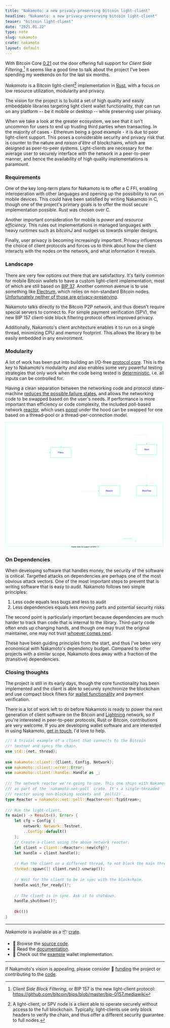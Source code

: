 ```yaml
---
title: "Nakamoto: a new privacy-preserving bitcoin light-client"
headline: "Nakamoto: a new privacy-preserving bitcoin light-client"
teaser: "bitcoin light-client"
date: "2021.01.22"
type: note
slug: nakamoto
crate: nakamoto
layout: default
---
```


With Bitcoin Core [0.21][bitcoin] out the door offering full support for *Client
Side Filtering*,[^1] it seems like a good time to talk about the project I've
been spending my weekends on for the last six months.

*Nakamoto* is a Bitcoin light-client[^2] implementation in [Rust][rust], with
a focus on low resource utilization, modularity and privacy.

The vision for the project is to build a set of high quality and easily
embeddable libraries targeting light client wallet functionality, that can
run on any platform -- be it mobile or desktop -- while preserving user privacy.

When we take a look at the greater ecosystem, we see that it isn't uncommon for
users to end up trusting third parties when transacting. In the majority of
cases - Ethereum being a good example - it is due to poor light-client support.
This poses a considerable security and privacy risk that is counter to the
nature and *raison d'être* of blockchains, which are designed as peer-to-peer
systems.  Light-clients are necessary for the average user to securely
interface with the network in a peer-to-peer manner, and hence the availability
of high quality implementations is paramount.

### Requirements

One of the key long-term plans for Nakamoto is to offer a C FFI, enabling
interoperation with other languages and opening up the possibility to run on
mobile devices. This could have been satisfied by writing Nakamoto in C, though
one of the project's primary goals is to offer the most secure implementation
possible.  Rust was chosen over C.

Another important consideration for mobile is *power* and *resource
efficiency*. This rules out implementations in managed languages with heavy
runtimes such as *bitcoinJ* and nudges us towards simpler designs.

Finally, user privacy is becoming increasingly important. Privacy influences
the choice of client protocols and forces us to think about how the client
interacts with the nodes on the network, and what information it reveals.

### Landscape

There are very few options out there that are satisfactory. It's fairly common
for mobile Bitcoin wallets to have a custom light-client implementation, most
of which are still based on [BIP 37][bip37].  Another common avenue is to use
something like [Electrum][electrum], which relies on non-standard Bitcoin
nodes. [Unfortunately neither of those are privacy-preserving][privacy].

Nakamoto talks directly to the Bitcoin P2P network, and thus doesn't require
special servers to connect to. For simple payment verification (SPV), the new
BIP 157 client-side block filtering protocol offers improved privacy.

Additionally, Nakamoto's client architecture enables it to run on a single
thread, minimizing CPU and memory footprint. This allows the library to
be easily embedded in any environment.

### Modularity

A lot of work has been put into building an I/O-free [protocol core][protocol].
This is the key to Nakamoto's modularity and also enables some very powerful
testing strategies that only work when the code being tested is
[deterministic][], i.e. all inputs can be controlled for.

Having a clean separation between the networking code and protocol
state-machine [reduces the possible failure states][sans-io], and
allows the networking code to be swapped based on the user's needs. If
performance is more important than efficiency or code complexity,
the included *poll*-based network [reactor][], which uses [popol](/popol) under
the hood can be swapped for one based on a thread-pool or a
thread-per-connection model.

![](/assets/nakamoto/nakamoto-architecture.svg "Architecture Diagram")

### On Dependencies

When developing software that handles money, the security of the software is
critical. Targetted attacks on dependencies are perhaps one of the most obvious
attack vectors. One of the most important steps to prevent that is writing
software that is easy to audit. Nakamoto follows two simple principles:

1. Less code equals less bugs and less to audit
2. Less dependencies equals less moving parts and potential security risks

The second point is particularly important because dependencies are
much harder to track than code that is internal to the library. Third-party
code often ends up changing hands, and though one may trust the original
maintainer, one may not trust [whoever comes next][attacks].

These have been guiding principles from the start, and thus I've been very
economical with Nakamoto's dependency budget. Compared to other projects with a
similar scope, Nakamoto does away with a fraction of the (transitive)
dependencies.

### Closing thoughts

The project is still in its early days, though the core functionality has been
implemented and the client is able to securely synchronize the blockchain and
use compact block filters for [wallet functionality][wallet] and payment
verification.

There is a lot of work left to do before Nakamoto is ready to power the next
generation of client software on the Bitcoin and [Lightning][ln] network, so
if you're interested in peer-to-peer protocols, Rust or Bitcoin, contributions
are very welcome. If you are developing wallet software and are interested
in using Nakamoto, [get in touch][email], I'd love to help.

```rust
//! A trivial example of a client that connects to the Bitcoin
//! testnet and syncs the chain.
use std::{net, thread};

use nakamoto::client::{Client, Config, Network};
use nakamoto::client::error::Error;
use nakamoto::client::handle::Handle as _;

/// The network reactor we're going to use. This one ships with Nakamoto,
/// as part of the `nakamoto-net-poll` crate. It's a single-threaded
/// reactor using non-blocking sockets and `poll(2)`.
type Reactor = nakamoto::net::poll::Reactor<net::TcpStream>;

/// Run the light-client.
fn main() -> Result<(), Error> {
    let cfg = Config {
        network: Network::Testnet,
        ..Config::default()
    };
    // Create a client using the above network reactor.
    let client = Client::<Reactor>::new(cfg)?;
    let handle = client.handle();

    // Run the client on a different thread, to not block the main thread.
    thread::spawn(|| client.run().unwrap());

    // Wait for the client to be in sync with the blockchain.
    handle.wait_for_ready()?;

    // The client is in sync. Ask it to shutdown.
    handle.shutdown()?;

    Ok(())
}
```

---

*Nakamoto* is available as a 📦 [crate][crate].

* 📜 Browse the [source code][code].
* 📖 Read the [documentation][docs].
* 👀 Check out the [example][wallet] wallet implementation.

---

If Nakamoto's vision is appealing, please consider 💚 [funding](/donate)
the project or contributing to the [code][].

[crate]: https://crates.io/crates/nakamoto
[docs]: https://docs.rs/nakamoto
[code]: https://github.com/cloudhead/nakamoto
[rust]: https://www.rust-lang.org/
[bitcoin]: https://bitcoin.org/en/release/v0.21.0
[protocol]: https://github.com/cloudhead/nakamoto/blob/01eaa27c8ef88e16535cf2adb89f47886ca0a9f6/p2p/src/protocol.rs
[bip37]: https://github.com/bitcoin/bips/blob/master/bip-0037.mediawiki
[reactor]: https://github.com/cloudhead/nakamoto/blob/01eaa27c8ef88e16535cf2adb89f47886ca0a9f6/net/poll/src/reactor.rs
[attacks]: https://blog.npmjs.org/post/180565383195/details-about-the-event-stream-incident
[sans-io]: https://sans-io.readthedocs.io/how-to-sans-io.html
[deterministic]: https://medium.com/@tylerneely/reliable-systems-series-model-based-property-testing-e89a433b360
[ln]: https://en.wikipedia.org/wiki/Lightning_Network
[privacy]: https://en.bitcoin.it/wiki/BIP37_privacy_problems
[electrum]: https://electrum.org/
[wallet]: https://github.com/cloudhead/nakamoto/blob/cdf0737e3cda2ae29b0862962a649f9a6d02ebeb/wallet/src/lib.rs
[email]: mailto:nakamoto@cloudhead.io

[^1]: *Client Side Block Filtering*, or BIP 157 is the new light-client protocol:
    <https://github.com/bitcoin/bips/blob/master/bip-0157.mediawiki>

[^2]: A light-client, or SPV node is a client able to operate securely
    without access to the full blockchain. Typically, light-clients use
    only block headers to verify the chain, and thus offer a different
    security guarantee to full nodes.
